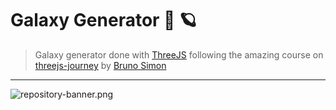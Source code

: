 # Galaxy Generator 🌌 🪐

> Galaxy generator done with [ThreeJS](https://threejs.org/) following the amazing course on [threejs-journey](https://threejs-journey.com/) by [Bruno Simon](https://bruno-simon.com/)

---

![repository-banner.png](https://res.cloudinary.com/alvarosaburido/image/upload/v1612193118/as-portfolio/Repo_Banner_kexozw.png)
